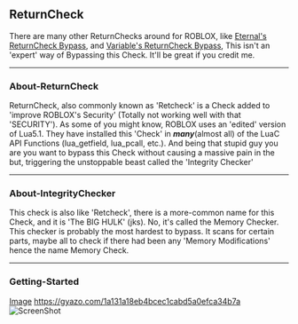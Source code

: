 ## ReturnCheck

There are many other ReturnChecks around for ROBLOX, like [Eternal's ReturnCheck Bypass](https://eternalv3.github.io/Retcheck/), and [Variable's ReturnCheck Bypass](https://v3rmillion.net/showthread.php?tid=148727), This isn't an 'expert' way of Bypassing this Check. It'll be great if you credit me.

______________________________________________

### About-ReturnCheck                                  
 ReturnCheck, also commonly known as 'Retcheck' is a Check added to 'improve ROBLOX's Security' (Totally not working well with that 'SECURITY'). As some of you might know, ROBLOX uses an 'edited' version of Lua5.1. They have installed this 'Check' in ***many***(almost all) of the LuaC API Functions (lua_getfield, lua_pcall, etc.). And being that stupid guy you are you want to bypass this Check without causing a massive pain in the but, triggering the unstoppable beast called the 'Integrity Checker'
 
 ____________________________________________
 
### About-IntegrityChecker                                                     
 This check is also like 'Retcheck', there is a more-common name for this Check, and it is 'The BIG HULK' (jks). No, it's called the Memory Checker. This checker is probably the most hardest to bypass. It scans for certain parts, maybe all to check if there had been any 'Memory Modifications' hence the name Memory Check.
 
____________________________________________

### Getting-Started


[Image](https://gyazo.com/1a131a18eb4bcec1cabd5a0efca34b7a)
https://gyazo.com/1a131a18eb4bcec1cabd5a0efca34b7a
![ScreenShot](https://gyazo.com/41dc3814d1bc48f7ee82637a23a28fbf)
